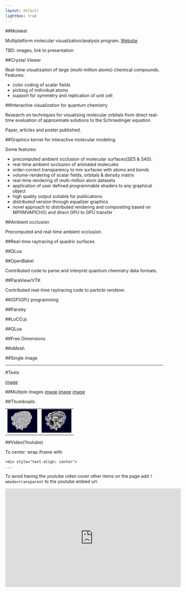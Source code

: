 ```yaml
---
layout: default
lightbox: true
---
```


##Molekel

Multiplatform molecular visualization/analysis program.
[Website](http://molekel.cscs.ch)

TBD: images, link to presentation

##Crystal Viewer

Real-time visualizaiton of large (multi-million atoms) chemical compounds.
Features:
* color coding of scalar fields
* picking of individual atoms
* support for symmetry and replication of unit cell 


##Interactive visualization for quantum chemistry

Research on techniques for visualizing molecular orbitals from direct
real-time evaluation of approximate solutions to the Schroedinger equation.

Paper, articles and poster published.

##Graphics kernel for interactive molecular modeling

Some features:

* precomputed ambient occlusion of molecular surfaces(SES & SAS).
* real-time ambient occlusion of animated molecules
* order-correct transparency to mix surfaces with atoms and bonds
* volume-rendering of scalar fields, orbitals & density matrix
* real-time rendering of multi-million atom datasets 
* application of user defined programmable shaders to any graphical object
* high quality output suitable for publications
* distributed version through equalizer graphics
* novel approach to distributed rendering and compositing based on MPI(MVAPICH2) and
  direct GPU to GPU transfer

##Ambient occlusion

Precomputed and real-time ambient occlusion.

##Real-time raytracing of quadric surfaces

##QLua

##OpenBabel

Contributed code to parse and interpret quantum chemistry data formats.

##ParaView/VTK

Contributed real-time raytracing code to particle renderer. 

##(GP)GPU programming 

##Parsley

##LoCO.js

##QLua

##Free Dimensions

##sMesh

##Single image

---
#Tests

<a href="gallery/bones_ao.jpg" 
 rel="lightbox" 
 title="Synthetic bone model with ambient occlusion">image</a>


##Multiple images
<a href="gallery/chaperonine_no_ao.jpg"
 rel="lightbox[ao1]"
 title="Chaperonine molecule: no ambient occlusion">image</a>
<a href="gallery/chaperonine_ao.jpg"
 rel="lightbox[ao1]"
 title="Chaperonine molecule: ambient occlusion">image</a>
<a href="gallery/chaperonine_ao_phong.jpg"
 rel="lightbox[ao1]"
 title="Chaperonine molecule: ambient occlusion and phong shading">image</a>

##Thumbnails

<table style='border-collapse: collapse'>
<tr style='border-bottom: 0'>
<td style='border-bottom: 0'><a href="gallery/chaperonine_no_ao.jpg"
 rel="lightbox[ao2]"
 title="Chaperonine molecule: no ambient occlusion">
 <img src="gallery/thumbs/thumbs_chaperonine_no_ao.jpg"/>
</a></td>
<td>
<a href="gallery/chaperonine_ao.jpg"
 rel="lightbox[ao2]"
 title="Chaperonine molecule: ambient occlusion">
 <img src="gallery/thumbs/thumbs_chaperonine_ao.jpg"/>
</a>
</td>
</tr>
</table>

##Video(Youtube)

To center: wrap iframe with

```
<div style="text-align: center">
...
```

To avoid having the youtube video cover other items on the page add ```?wmode=transparent``` to the youtube embed url.



<div style="text-align: center">
<iframe width="560" height="315" style="margin: 0 auto" src="http://www.youtube.com/embed/p3mS-BkFxec?wmode=transparent" frameborder="0" allowtransparency="true" allowfullscreen="true"></iframe>
</div>

